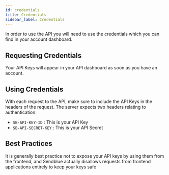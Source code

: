```yaml
---
id: credentials
title: Credentials
sidebar_label: Credentials
---
```


In order to use the API you will need to use the credentials which you can find in your account dashboard. 

## Requesting Credentials
Your API Keys will appear in your API dashboard as soon as you have an account.

## Using Credentials
With each request to the API, make sure to include the API Keys in the headers of the request. The server expects two headers relating to authentication:

- `SB-API-KEY-ID` : This is your API Key
- `SB-API-SECRET-KEY` : This is your API Secret

## Best Practices

It is generally best practice not to expose your API keys by using them from the frontend, and Sendblue actually disallows requests from frontend applications entirely to keep your keys safe